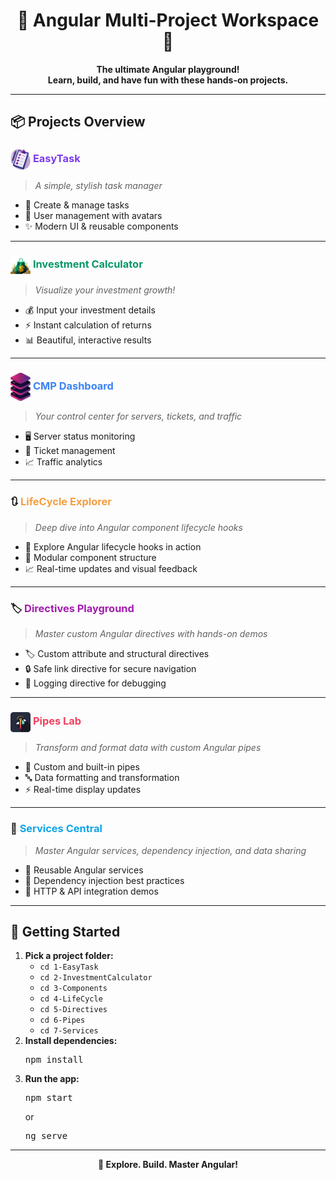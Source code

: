 <h1 align="center">🌟 Angular Multi-Project Workspace 🚀</h1>

<p align="center">
  <b>The ultimate Angular playground!<br>Learn, build, and have fun with these hands-on projects.</b>
</p>

---

## 📦 Projects Overview

### <img src="1-EasyTask/src/assets/task-management-logo.png" width="32" style="vertical-align:middle;"/> <span style="color:#7C3AED"><b>EasyTask</b></span>

> <i>A simple, stylish task manager</i>

- 📝 Create & manage tasks
- 👤 User management with avatars
- ✨ Modern UI & reusable components

---

### <img src="2-InvestmentCalculator/public/investment-calculator-logo.png" width="32" style="vertical-align:middle;"/> <span style="color:#059669"><b>Investment Calculator</b></span>

> <i>Visualize your investment growth!</i>

- 💰 Input your investment details
- ⚡ Instant calculation of returns
- 📊 Beautiful, interactive results

---

### <img src="3-Components/public/logo.png" width="32" style="vertical-align:middle;"/> <span style="color:#3B82F6"><b>CMP Dashboard</b></span>

> <i>Your control center for servers, tickets, and traffic</i>

- 🖥️ Server status monitoring
- 🎫 Ticket management
- 📈 Traffic analytics

---

### 🔃 <span style="color:#F59E42"><b>LifeCycle Explorer</b></span>

> <i>Deep dive into Angular component lifecycle hooks</i>

- 🔬 Explore Angular lifecycle hooks in action
- 🧩 Modular component structure
- 📈 Real-time updates and visual feedback

---

### 🏷️ <span style="color:#A21CAF"><b>Directives Playground</b></span>

> <i>Master custom Angular directives with hands-on demos</i>

- 🏷️ Custom attribute and structural directives
- 🔒 Safe link directive for secure navigation
- 📝 Logging directive for debugging

---

### <img src="6-Pipes/public/temp-icon.png" width="32" style="vertical-align:middle;"/> <span style="color:#F43F5E"><b>Pipes Lab</b></span>

> <i>Transform and format data with custom Angular pipes</i>

- 🧪 Custom and built-in pipes
- 🔤 Data formatting and transformation
- ⚡ Real-time display updates

---

### 🔗 <span style="color:#0EA5E9"><b>Services Central</b></span>

> <i>Master Angular services, dependency injection, and data sharing</i>

- 🔗 Reusable Angular services
- 🔄 Dependency injection best practices
- 📡 HTTP & API integration demos

---

## 🚀 Getting Started

1. <b>Pick a project folder:</b>
   - <code>cd 1-EasyTask</code>
   - <code>cd 2-InvestmentCalculator</code>
   - <code>cd 3-Components</code>
   - <code>cd 4-LifeCycle</code>
   - <code>cd 5-Directives</code>
   - <code>cd 6-Pipes</code>
   - <code>cd 7-Services</code>
2. <b>Install dependencies:</b>
   <pre>npm install</pre>
3. <b>Run the app:</b>
   <pre>npm start</pre>
   or
   <pre>ng serve</pre>

---

<p align="center">
  <b>🌈 Explore. Build. Master Angular!</b>
</p>
